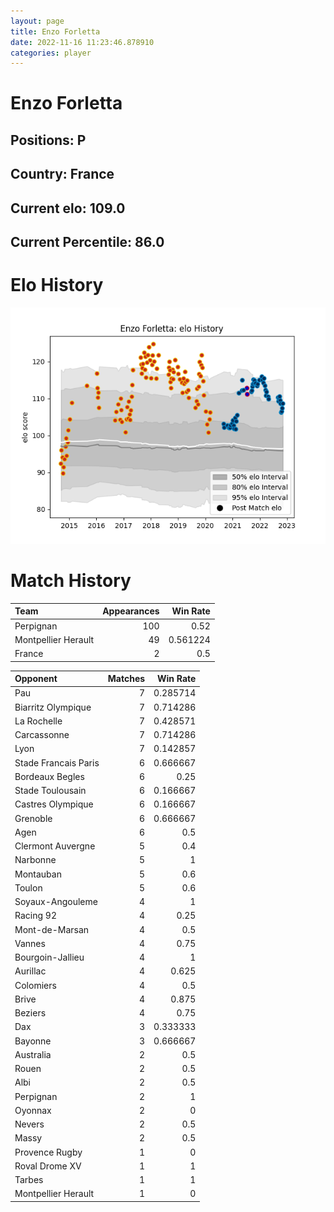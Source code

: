 ```yaml
---  
layout: page  
title: Enzo Forletta  
date: 2022-11-16 11:23:46.878910  
categories: player  
---
```

# Enzo Forletta

## Positions: P

## Country: France

## Current elo: 109.0

## Current Percentile: 86.0

# Elo History


![elo history](history_EnzoForletta.png)
# Match History


| Team                |   Appearances |   Win Rate |
|:--------------------|--------------:|-----------:|
| Perpignan           |           100 |   0.52     |
| Montpellier Herault |            49 |   0.561224 |
| France              |             2 |   0.5      |

| Opponent             |   Matches |   Win Rate |
|:---------------------|----------:|-----------:|
| Pau                  |         7 |   0.285714 |
| Biarritz Olympique   |         7 |   0.714286 |
| La Rochelle          |         7 |   0.428571 |
| Carcassonne          |         7 |   0.714286 |
| Lyon                 |         7 |   0.142857 |
| Stade Francais Paris |         6 |   0.666667 |
| Bordeaux Begles      |         6 |   0.25     |
| Stade Toulousain     |         6 |   0.166667 |
| Castres Olympique    |         6 |   0.166667 |
| Grenoble             |         6 |   0.666667 |
| Agen                 |         6 |   0.5      |
| Clermont Auvergne    |         5 |   0.4      |
| Narbonne             |         5 |   1        |
| Montauban            |         5 |   0.6      |
| Toulon               |         5 |   0.6      |
| Soyaux-Angouleme     |         4 |   1        |
| Racing 92            |         4 |   0.25     |
| Mont-de-Marsan       |         4 |   0.5      |
| Vannes               |         4 |   0.75     |
| Bourgoin-Jallieu     |         4 |   1        |
| Aurillac             |         4 |   0.625    |
| Colomiers            |         4 |   0.5      |
| Brive                |         4 |   0.875    |
| Beziers              |         4 |   0.75     |
| Dax                  |         3 |   0.333333 |
| Bayonne              |         3 |   0.666667 |
| Australia            |         2 |   0.5      |
| Rouen                |         2 |   0.5      |
| Albi                 |         2 |   0.5      |
| Perpignan            |         2 |   1        |
| Oyonnax              |         2 |   0        |
| Nevers               |         2 |   0.5      |
| Massy                |         2 |   0.5      |
| Provence Rugby       |         1 |   0        |
| Roval Drome XV       |         1 |   1        |
| Tarbes               |         1 |   1        |
| Montpellier Herault  |         1 |   0        |
